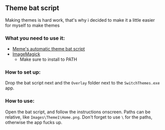 ## Theme bat script

Making themes is hard work, that's why i decided to make it a little easier for myself to make themes

### What you need to use it:

- [Meme's automatic theme bat script](https://www.dropbox.com/s/muc6etovn7ilr9h/ProjectCMD.zip?dl=1)
- [ImageMagick](https://imagemagick.org/script/download.php#windows)
	- Make sure to install to PATH

### How to set up:

Drop the bat script next and the `Overlay` folder next to the `SwitchThemes.exe` app.

### How to use:

Open the bat script, and follow the instructions onscreen. Paths can be relative, like `Images\Theme1\Home.png`. Don't forget to use `\` for the paths, otherwise the app fucks up.